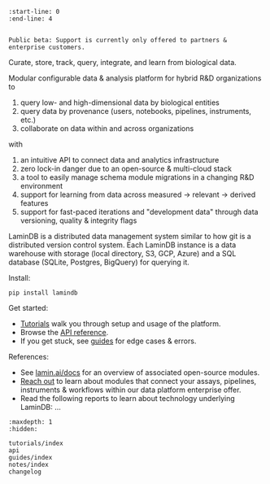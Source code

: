 ```{include} ../README.md
:start-line: 0
:end-line: 4
```

```{warning}

Public beta: Support is currently only offered to partners & enterprise customers.

```

Curate, store, track, query, integrate, and learn from biological data.

Modular configurable data & analysis platform for hybrid R&D organizations to

<!-- Key features/functionality/capabilities -->

1. query low- and high-dimensional data by biological entities
2. query data by provenance (users, notebooks, pipelines, instruments, etc.)
3. collaborate on data within and across organizations

<!-- User experience -->

with

1. an intuitive API to connect data and analytics infrastructure
2. zero lock-in danger due to an open-source & multi-cloud stack
3. a tool to easily manage schema module migrations in a changing R&D environment
4. support for learning from data across measured → relevant → derived features
5. support for fast-paced iterations and "development data" through data versioning, quality & integrity flags

<!-- High-level technical specification -->

LaminDB is a distributed data management system similar to how git is a distributed version control system.
Each LaminDB instance is a data warehouse with storage (local directory, S3, GCP, Azure) and a SQL database (SQLite, Postgres, BigQuery) for querying it.

Install:

```
pip install lamindb
```

Get started:

- [Tutorials](tutorials/index) walk you through setup and usage of the platform.
- Browse the [API reference](api).
- If you get stuck, see [guides](guides/index) for edge cases & errors.

References:

- See [lamin.ai/docs](https://lamin.ai/docs) for an overview of associated open-source modules.
- [Reach out](https://lamin.ai/contact) to learn about modules that connect your assays, pipelines, instruments & workflows within our data platform enterprise offer.
- Read the following reports to learn about technology underlying LaminDB: ...

```{toctree}
:maxdepth: 1
:hidden:

tutorials/index
api
guides/index
notes/index
changelog
```
